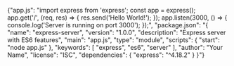 {"app.js": "import express from 'express'; const app = express(); app.get('/', (req, res) => { res.send('Hello World!'); }); app.listen(3000, () => { console.log('Server is running on port 3000'); });", "package.json": "{ "name": "express-server", "version": "1.0.0", "description": "Express server with ES6 features", "main": "app.js", "type": "module", "scripts": { "start": "node app.js" }, "keywords": [ "express", "es6", "server" ], "author": "Your Name", "license": "ISC", "dependencies": { "express": "^4.18.2" } }"}